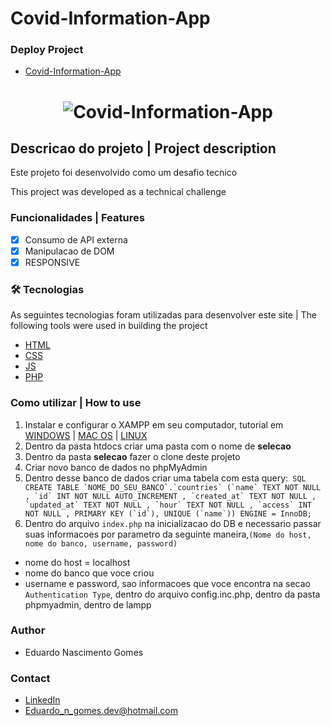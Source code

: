 # Covid-Information-App

### Deploy Project
- [Covid-Information-App](https://projeto-covid-selecao.000webhostapp.com/index.html)
 <h1 align="center">
  <img alt="Covid-Information-App" src="https://i.imgur.com/Zt20bxj.jpg" />
</h1>

## Descricao do projeto | Project description

<p align="left">Este projeto foi desenvolvido como um desafio tecnico</p>
<p align="left">This project was developed as a technical challenge</p>

### Funcionalidades | Features

- [x] Consumo de API externa 
- [x] Manipulacao de DOM
- [x] RESPONSIVE

### 🛠 Tecnologias
As seguintes tecnologias foram utilizadas para desenvolver este site | The following tools were used in building the project

- [HTML](https://developer.mozilla.org/pt-BR/docs/Web/HTML)
- [CSS](https://www.css3.com/)
- [JS](https://developer.mozilla.org/pt-BR/docs/Web/JavaScript)
- [PHP](https://www.php.net/)

### Como utilizar | How to use

1. Instalar e configurar o XAMPP em seu computador, tutorial em [WINDOWS](https://www.youtube.com/watch?v=0Y9OZ0vc1SU&list=PLHz_AreHm4dlFPrCXCmd5g92860x_Pbr_&index=12) | [MAC OS](https://www.youtube.com/watch?v=bUqOgDrcsm4&list=PLHz_AreHm4dlFPrCXCmd5g92860x_Pbr_&index=14) | [LINUX](https://www.youtube.com/watch?v=aUN0j5Q9quQ&list=PLHz_AreHm4dlFPrCXCmd5g92860x_Pbr_&index=13)
2. Dentro da pasta htdocs criar uma pasta com o nome de <strong>selecao</strong>
3. Dentro da pasta <strong>selecao</strong> fazer o clone deste projeto
4. Criar novo banco de dados no phpMyAdmin 
5. Dentro desse banco de dados criar uma tabela com esta query:``` SQL CREATE TABLE `NOME_DO_SEU_BANCO`.`countries` (`name` TEXT NOT NULL , `id` INT NOT NULL AUTO_INCREMENT , `created_at` TEXT NOT NULL , `updated_at` TEXT NOT NULL , `hour` TEXT NOT NULL , `access` INT NOT NULL , PRIMARY KEY (`id`), UNIQUE (`name`)) ENGINE = InnoDB;```
6. Dentro do arquivo `index.php` na inicializacao do DB e necessario passar suas informacoes por parametro da seguinte maneira,```
 (Nome do host, nome do banco, username, password) ``` 
- nome do host = localhost 
- nome do banco que voce criou 
- username e password, sao informacoes que voce encontra na secao `Authentication Type`, dentro do arquivo config.inc.php, dentro da pasta phpmyadmin, dentro de lampp 



### Author

- Eduardo Nascimento Gomes

### Contact

- [LinkedIn](https://www.linkedin.com/in/eduardo-gomes-220610227/)
- Eduardo_n_gomes.dev@hotmail.com
